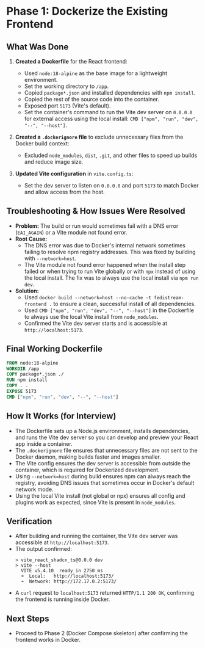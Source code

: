 # Phase 1: Dockerize the Existing Frontend

## What Was Done

1. **Created a Dockerfile** for the React frontend:
   - Used `node:18-alpine` as the base image for a lightweight environment.
   - Set the working directory to `/app`.
   - Copied `package*.json` and installed dependencies with `npm install`.
   - Copied the rest of the source code into the container.
   - Exposed port `5173` (Vite's default).
   - Set the container's command to run the Vite dev server on `0.0.0.0` for external access using the local install: `CMD ["npm", "run", "dev", "--", "--host"]`.

2. **Created a `.dockerignore` file** to exclude unnecessary files from the Docker build context:
   - Excluded `node_modules`, `dist`, `.git`, and other files to speed up builds and reduce image size.

3. **Updated Vite configuration** in `vite.config.ts`:
   - Set the dev server to listen on `0.0.0.0` and port `5173` to match Docker and allow access from the host.

## Troubleshooting & How Issues Were Resolved

- **Problem:** The build or run would sometimes fail with a DNS error (`EAI_AGAIN`) or a Vite module not found error.
- **Root Cause:**
  - The DNS error was due to Docker's internal network sometimes failing to resolve npm registry addresses. This was fixed by building with `--network=host`.
  - The Vite module not found error happened when the install step failed or when trying to run Vite globally or with `npx` instead of using the local install. The fix was to always use the local install via `npm run dev`.
- **Solution:**
  - Used `docker build --network=host --no-cache -t fedistream-frontend .` to ensure a clean, successful install of all dependencies.
  - Used `CMD ["npm", "run", "dev", "--", "--host"]` in the Dockerfile to always use the local Vite install from `node_modules`.
  - Confirmed the Vite dev server starts and is accessible at `http://localhost:5173`.

## Final Working Dockerfile
```Dockerfile
FROM node:18-alpine
WORKDIR /app
COPY package*.json ./
RUN npm install
COPY . .
EXPOSE 5173
CMD ["npm", "run", "dev", "--", "--host"]
```

## How It Works (for Interview)
- The Dockerfile sets up a Node.js environment, installs dependencies, and runs the Vite dev server so you can develop and preview your React app inside a container.
- The `.dockerignore` file ensures that unnecessary files are not sent to the Docker daemon, making builds faster and images smaller.
- The Vite config ensures the dev server is accessible from outside the container, which is required for Dockerized development.
- Using `--network=host` during build ensures npm can always reach the registry, avoiding DNS issues that sometimes occur in Docker's default network mode.
- Using the local Vite install (not global or npx) ensures all config and plugins work as expected, since Vite is present in `node_modules`.

## Verification
- After building and running the container, the Vite dev server was accessible at `http://localhost:5173`.
- The output confirmed:
  ```
  > vite_react_shadcn_ts@0.0.0 dev
  > vite --host
    VITE v5.4.10  ready in 2750 ms
    ➜  Local:   http://localhost:5173/
    ➜  Network: http://172.17.0.2:5173/
  ```
- A `curl` request to `localhost:5173` returned `HTTP/1.1 200 OK`, confirming the frontend is running inside Docker.

## Next Steps
- Proceed to Phase 2 (Docker Compose skeleton) after confirming the frontend works in Docker. 